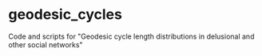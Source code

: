 # geodesic_cycles
Code and scripts for "Geodesic cycle length distributions in delusional and other social networks"
